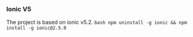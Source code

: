 ### Ionic V5
The project is based on ionic v5.2.
``bash
npm uninstall -g ionic && npm install -g ionic@2.5.0
``

    


